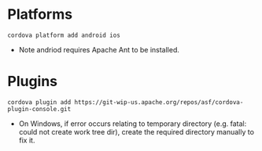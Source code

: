# Platforms
`cordova platform add android ios`
* Note andriod requires Apache Ant to be installed.

# Plugins
`cordova plugin add https://git-wip-us.apache.org/repos/asf/cordova-plugin-console.git`

* On Windows, if error occurs relating to temporary directory (e.g. fatal:
  could not create work tree dir), create the required directory manually to
  fix it.
